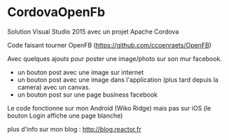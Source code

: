 # CordovaOpenFb

Solution Visual Studio 2015 avec un projet Apache Cordova

Code faisant tourner OpenFB (https://github.com/ccoenraets/OpenFB)

Avec quelques ajouts pour poster une image/photo sur son mur facebook.

- un bouton post avec une image sur internet
- un bouton post avec une image dans l'application (plus tard depuis la camera) avec un canvas.
- un bouton post sur une page business facebook

Le code fonctionne sur mon Android (Wiko Ridge) mais pas sur iOS (le bouton Login affiche une page blanche)

plus d'info sur mon blog : http://blog.reactor.fr
